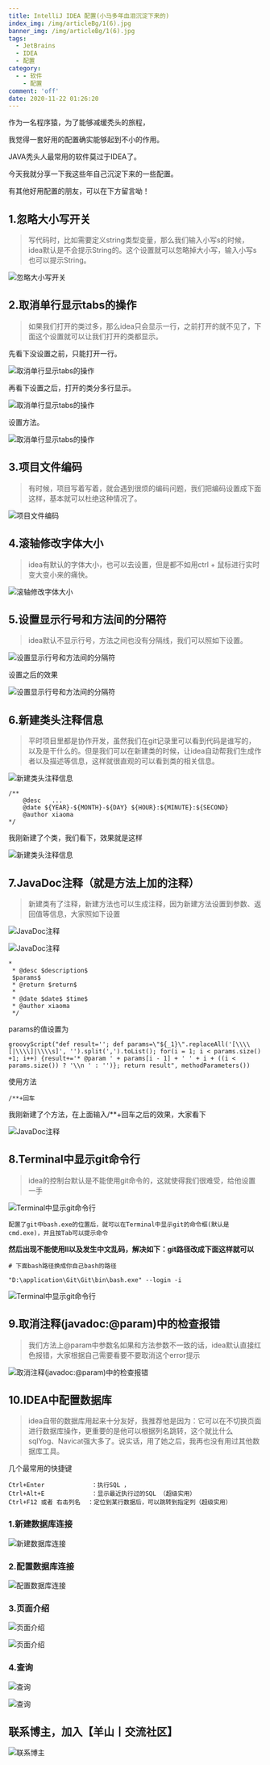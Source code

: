 ```yaml
---
title: IntelliJ IDEA 配置(小马多年血泪沉淀下来的)
index_img: /img/articleBg/1(6).jpg
banner_img: /img/articleBg/1(6).jpg
tags:
  - JetBrains
  - IDEA
  - 配置
category:
  - - 软件
    - 配置
comment: 'off'
date: 2020-11-22 01:26:20
---
```


作为一名程序猿，为了能够减缓秃头的旅程，

我觉得一套好用的配置确实能够起到不小的作用。

JAVA秃头人最常用的软件莫过于IDEA了。

今天我就分享一下我这些年自己沉淀下来的一些配置。

有其他好用配置的朋友，可以在下方留言呦！

## 1.忽略大小写开关

> 写代码时，比如需要定义string类型变量，那么我们输入小写s的时候，idea默认是不会提示String的。这个设置就可以忽略掉大小写，输入小写s也可以提示String。

![忽略大小写开关](/img/articleContent/IDEASetting/ignoreMatchCase.png)

## 2.取消单行显示tabs的操作

> 如果我们打开的类过多，那么idea只会显示一行，之前打开的就不见了，下面这个设置就可以让我们打开的类都显示。

先看下没设置之前，只能打开一行。

![取消单行显示tabs的操作](/img/articleContent/IDEASetting/showTabsInOneRowBefore.png)

再看下设置之后，打开的类分多行显示。

![取消单行显示tabs的操作](/img/articleContent/IDEASetting/showTabsInOneRowAfter.png)

设置方法。

![取消单行显示tabs的操作](/img/articleContent/IDEASetting/showTabsInOneRow.png)

## 3.项目文件编码

> 有时候，项目写着写着，就会遇到很烦的编码问题，我们把编码设置成下面这样，基本就可以杜绝这种情况了。

![项目文件编码](/img/articleContent/IDEASetting/fileEncodings.png)

## 4.滚轴修改字体大小

> idea有默认的字体大小，也可以去设置，但是都不如用ctrl + 鼠标进行实时变大变小来的痛快。

![滚轴修改字体大小](/img/articleContent/IDEASetting/changeFontSizeWithCtrlMouse.png)

## 5.设置显示行号和方法间的分隔符

> idea默认不显示行号，方法之间也没有分隔线，我们可以照如下设置。

![设置显示行号和方法间的分隔符](/img/articleContent/IDEASetting/showLineNumberAndMethodSeparators.png)

设置之后的效果

![设置显示行号和方法间的分隔符](/img/articleContent/IDEASetting/showLineNumberAndMethodSeparatorsAfter.png)

## 6.新建类头注释信息

> 平时项目里都是协作开发，虽然我们在git记录里可以看到代码是谁写的，以及是干什么的。但是我们可以在新建类的时候，让idea自动帮我们生成作者以及描述等信息，这样就很直观的可以看到类的相关信息。

![新建类头注释信息](/img/articleContent/IDEASetting/fileHeaderInNewClass.png)

```
/**
    @desc   ...
    @date ${YEAR}-${MONTH}-${DAY} ${HOUR}:${MINUTE}:${SECOND}
    @author xiaoma
*/
```

我刚新建了个类，我们看下，效果就是这样

![新建类头注释信息](/img/articleContent/IDEASetting/fileHeaderInNewClassAlfter.png)

## 7.JavaDoc注释（就是方法上加的注释）

> 新建类有了注释，新建方法也可以生成注释，因为新建方法设置到参数、返回值等信息，大家照如下设置

![JavaDoc注释](/img/articleContent/IDEASetting/javaDocTemplates.png)

![JavaDoc注释](/img/articleContent/IDEASetting/javaDocTemplates2.png)

```
*
 * @desc $description$
 $params$
 * @return $return$
 *
 * @date $date$ $time$
 * @author xiaoma
 */
```

params的值设置为

```
groovyScript("def result=''; def params=\"${_1}\".replaceAll('[\\\\[|\\\\]|\\\\s]', '').split(',').toList(); for(i = 1; i < params.size() +1; i++) {result+='* @param ' + params[i - 1] + ' ' + i + ((i < params.size()) ? '\\n ' : '')}; return result", methodParameters())
```

使用方法

```
/**+回车
```

我刚新建了个方法，在上面输入/**+回车之后的效果，大家看下

![JavaDoc注释](/img/articleContent/IDEASetting/javaDocTemplatesAlfter.png)

## 8.Terminal中显示git命令行

> idea的控制台默认是不能使用git命令的，这就使得我们很难受，给他设置一手

![Terminal中显示git命令行](/img/articleContent/IDEASetting/terminalGit.png)

```
配置了git中bash.exe的位置后，就可以在Terminal中显示git的命令框(默认是cmd.exe)，并且按Tab可以提示命令
```

**然后出现不能使用ll以及发生中文乱码，解决如下：git路径改成下面这样就可以**

```
# 下面bash路径换成你自己bash的路径

"D:\application\Git\Git\bin\bash.exe" --login -i    
```

![Terminal中显示git命令行](/img/articleContent/IDEASetting/terminalGit2.png)

## 9.取消注释(javadoc:@param)中的检查报错

> 我们方法上@param中参数名如果和方法参数不一致的话，idea默认直接红色报错，大家根据自己需要看要不要取消这个error提示

![取消注释(javadoc:@param)中的检查报错](/img/articleContent/IDEASetting/cancleErrorInJavaDoc.png)

## 10.IDEA中配置数据库

> idea自带的数据库用起来十分友好，我推荐他是因为：它可以在不切换页面进行数据库操作，更重要的是他可以根据列名跳转，这个就比什么sqlYog、Navicat强大多了。说实话，用了她之后，我再也没有用过其他数据库工具。

几个最常用的快捷键

```
Ctrl+Enter             ：执行SQL ，
Ctrl+Alt+E             ：显示最近执行过的SQL （超级实用）
Ctrl+F12 或者 右击列名  ：定位到某行数据后，可以跳转到指定列（超级实用）

```

### 1.新建数据库连接

![新建数据库连接](/img/articleContent/IDEASetting/database1.png)

### 2.配置数据库连接

![配置数据库连接](/img/articleContent/IDEASetting/database2.png)

### 3.页面介绍

![页面介绍](/img/articleContent/IDEASetting/database3.png)

![页面介绍](/img/articleContent/IDEASetting/database4.png)

### 4.查询

![查询](/img/articleContent/IDEASetting/database5.png)

![查询](/img/articleContent/IDEASetting/database6.png)

## 联系博主，加入【羊山丨交流社区】
![联系博主](/img/icon/wechatFindMe.png)
